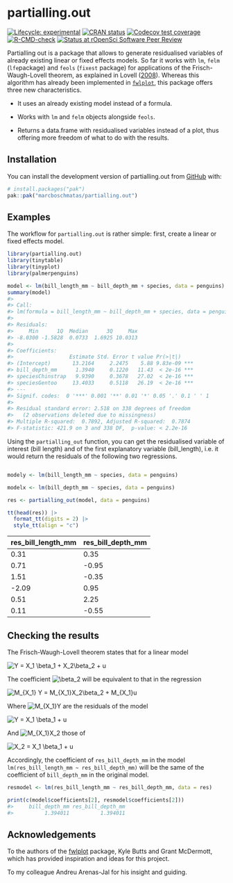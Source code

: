 
<!-- README.md is generated from README.Rmd. Please edit that file -->

# partialling.out

<!-- badges: start -->

[![Lifecycle:
experimental](https://img.shields.io/badge/lifecycle-experimental-orange.svg)](https://lifecycle.r-lib.org/articles/stages.html#experimental)
[![CRAN
status](https://www.r-pkg.org/badges/version/partialling.out)](https://CRAN.R-project.org/package=partialling.out)
[![Codecov test
coverage](https://codecov.io/gh/marcboschmatas/partialling.out/graph/badge.svg)](https://app.codecov.io/gh/marcboschmatas/partialling.out)
[![R-CMD-check](https://github.com/marcboschmatas/partialling.out/actions/workflows/R-CMD-check.yaml/badge.svg)](https://github.com/marcboschmatas/partialling.out/actions/workflows/R-CMD-check.yaml)
[![Status at rOpenSci Software Peer
Review](https://badges.ropensci.org/703_status.svg)](https://github.com/ropensci/software-review/issues/703)
<!-- badges: end -->

Partialling out is a package that allows to generate residualised
variables of already existing linear or fixed effects models. So far it
works with `lm`, `felm` (`lfe`package) and `feols` (`fixest` package)
for applications of the Frisch-Waugh-Lovell theorem, as explained in
Lovell ([2008](doi:10.3200/JECE.39.1.88-91)). Whereas this algorithm has
already been implemented in
[`fwlplot`](https://github.com/kylebutts/fwlplot), this package offers
three new characteristics.

  - It uses an already existing model instead of a formula.

  - Works with `lm` and `felm` objects alongside `feols`.

  - Returns a data.frame with residualised variables instead of a plot,
    thus offering more freedom of what to do with the results.

## Installation

You can install the development version of partialling.out from
[GitHub](https://github.com/) with:

``` r
# install.packages("pak")
pak::pak("marcboschmatas/partialling.out")
```

## Examples

The workflow for `partialling.out` is rather simple: first, create a
linear or fixed effects model.

``` r
library(partialling.out)
library(tinytable)
library(tinyplot)
library(palmerpenguins)

model <- lm(bill_length_mm ~ bill_depth_mm + species, data = penguins)
summary(model)
#> 
#> Call:
#> lm(formula = bill_length_mm ~ bill_depth_mm + species, data = penguins)
#> 
#> Residuals:
#>     Min      1Q  Median      3Q     Max 
#> -8.0300 -1.5828  0.0733  1.6925 10.0313 
#> 
#> Coefficients:
#>                  Estimate Std. Error t value Pr(>|t|)    
#> (Intercept)       13.2164     2.2475    5.88 9.83e-09 ***
#> bill_depth_mm      1.3940     0.1220   11.43  < 2e-16 ***
#> speciesChinstrap   9.9390     0.3678   27.02  < 2e-16 ***
#> speciesGentoo     13.4033     0.5118   26.19  < 2e-16 ***
#> ---
#> Signif. codes:  0 '***' 0.001 '**' 0.01 '*' 0.05 '.' 0.1 ' ' 1
#> 
#> Residual standard error: 2.518 on 338 degrees of freedom
#>   (2 observations deleted due to missingness)
#> Multiple R-squared:  0.7892, Adjusted R-squared:  0.7874 
#> F-statistic: 421.9 on 3 and 338 DF,  p-value: < 2.2e-16
```

Using the `partialling_out` function, you can get the residualised
variable of interest (bill length) and of the first explanatory variable
(bill\_length), i.e. it would return the residuals of the following two
regressions.

``` r

modely <- lm(bill_length_mm ~ species, data = penguins)

modelx <- lm(bill_depth_mm ~ species, data = penguins)
```

``` r
res <- partialling_out(model, data = penguins)

tt(head(res)) |>
  format_tt(digits = 2) |>
  style_tt(align = "c")
```

| res\_bill\_length\_mm | res\_bill\_depth\_mm |
| --------------------- | -------------------- |
| 0.31                  | 0.35                 |
| 0.71                  | \-0.95               |
| 1.51                  | \-0.35               |
| \-2.09                | 0.95                 |
| 0.51                  | 2.25                 |
| 0.11                  | \-0.55               |

## Checking the results

The Frisch-Waugh-Lovell theorem states that for a linear model

  
![ Y = X\_1 \\beta\_1 + X\_2\\beta\_2 + u
](https://latex.codecogs.com/png.image?%5Cdpi%7B110%7D&space;%5Cbg_white&space;%20Y%20%3D%20X_1%20%5Cbeta_1%20%2B%20X_2%5Cbeta_2%20%2B%20u%20
" Y = X_1 \\beta_1 + X_2\\beta_2 + u ")  

The coefficient
![\\beta\_2](https://latex.codecogs.com/png.image?%5Cdpi%7B110%7D&space;%5Cbg_white&space;%5Cbeta_2
"\\beta_2") will be equivalent to that in the regression

  
![ M\_{X\_1} Y = M\_{X\_1}X\_2\\beta\_2 + M\_{X\_1}u
](https://latex.codecogs.com/png.image?%5Cdpi%7B110%7D&space;%5Cbg_white&space;%20M_%7BX_1%7D%20Y%20%3D%20M_%7BX_1%7DX_2%5Cbeta_2%20%2B%20M_%7BX_1%7Du%20
" M_{X_1} Y = M_{X_1}X_2\\beta_2 + M_{X_1}u ")  

Where
![M\_{X\_1}Y](https://latex.codecogs.com/png.image?%5Cdpi%7B110%7D&space;%5Cbg_white&space;M_%7BX_1%7DY
"M_{X_1}Y") are the residuals of the model

  
![ Y = X\_1 \\beta\_1 + u
](https://latex.codecogs.com/png.image?%5Cdpi%7B110%7D&space;%5Cbg_white&space;%20Y%20%3D%20X_1%20%5Cbeta_1%20%2B%20u%20
" Y = X_1 \\beta_1 + u ")  

And
![M\_{X\_1}X\_2](https://latex.codecogs.com/png.image?%5Cdpi%7B110%7D&space;%5Cbg_white&space;M_%7BX_1%7DX_2
"M_{X_1}X_2") those of

  
![ X\_2 = X\_1 \\beta\_1 + u
](https://latex.codecogs.com/png.image?%5Cdpi%7B110%7D&space;%5Cbg_white&space;%20X_2%20%3D%20X_1%20%5Cbeta_1%20%2B%20u%20
" X_2 = X_1 \\beta_1 + u ")  

Accordingly, the coefficient of `res_bill_depth_mm` in the model
`lm(res_bill_length_mm ~ res_bill_depth_mm)` will be the same of the
coefficient of `bill_depth_mm` in the original model.

``` r
resmodel <- lm(res_bill_length_mm ~ res_bill_depth_mm, data = res)

print(c(model$coefficients[2], resmodel$coefficients[2]))
#>     bill_depth_mm res_bill_depth_mm 
#>          1.394011          1.394011
```

## Acknowledgements

To the authors of the [fwlplot](https://github.com/kylebutts/fwlplot)
package, Kyle Butts and Grant McDermott, which has provided inspiration
and ideas for this project.

To my colleague Andreu Arenas-Jal for his insight and guiding.
